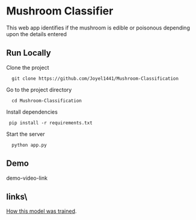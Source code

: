 
# Mushroom Classifier

This web app identifies if the mushroom is edible or poisonous depending upon the details entered



## Run Locally

Clone the project

```
  git clone https://github.com/Joyel1441/Mushroom-Classification
```

Go to the project directory

```
  cd Mushroom-Classification
```

Install dependencies

```
 pip install -r requirements.txt
```

Start the server

```
  python app.py
```

  
## Demo

demo-video-link

## links\

[How this model was trained]("https://colab.research.google.com/drive/11Kdb8OdGAE8xCRGf4YFl--ec8fz8RAI-?usp=sharing").

  
